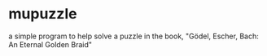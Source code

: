 mupuzzle
========

a simple program to help solve a puzzle in the book, "Gödel, Escher, Bach: An Eternal Golden Braid"
